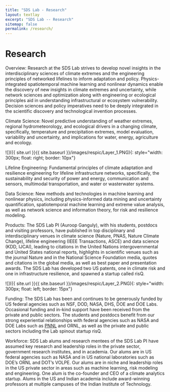```yaml
---
title: "SDS Lab - Research"
layout: textlay
excerpt: "SDS Lab -- Research"
sitemap: false
permalink: /research/
---
```


# Research

Overview: Research at the SDS Lab strives to develop novel insights in the interdisciplinary sciences of climate extremes and the engineering principles of networked lifelines to inform adaptation and policy. Physics-integrated spatiotemporal machine learning and nonlinear dynamics enable the discovery of new insights in climate extremes and uncertainty, while network sciences and optimization along with engineering or ecological principles aid in understanding infrastructural or ecosystem vulnerability. Decision sciences and policy imperatives need to be deeply integrated in the scientific discovery and technological invention processes.

Climate Science: Novel predictive understanding of weather extremes, regional hydrometeorology, and ecological drivers in a changing climate, specifically, temperature and precipitation extremes, model evaluation, variability and uncertainty, and implications for water, energy, agriculture and ecology.
 
![]({{ site.url }}{{ site.baseurl }}/images/respic/Layer_1.PNG){: style="width: 300px; float: right; border: 10px"}

Lifeline Engineering: Fundamental principles of climate adaptation and resilience engineering for lifeline infrastructure networks, specifically, the sustainability and security of power and energy, communication and sensors, multimodal transportation, and water or wasterwater systems.

Data Science: New methods and technologies in machine learning and nonlinear physics, including physics-informed data mining and uncertainty quantification, spatiotemporal machine learning and extreme value analysis, as well as network science and information theory, for risk and resilience modeling.

Products: The SDS Lab PI (Auroop Ganguly), with his students, postdocs and visiting professors, have published in top disciplinary and interdisciplinary venues in climate science (Nature, PNAS, Nature Climate Change), lifeline engineering (IEEE Transactions, ASCE) and data science (KDD, IJCAI), leading to citations in the United Nations intergovernmental and United States national reports, highlights in scientific venues such as the journal Nature and in the National Science Foundation media, quotes and citations in the global media, as well as best paper and presentation awards. The SDS Lab has developed two US patents, one in climate risk and one in infrastructure resilience, and spawned a startup called risQ.

![]({{ site.url }}{{ site.baseurl }}/images/respic/Layer_2.PNG){: style="width: 300px; float: left; border: 15px"}

Funding: The SDS Lab has been and continues to be generously funded by US federal agencies such as NSF, DOD, NASA, DHS, DOE and DOE Labs. Occasional funding and in-kind support have been received from the private and public sectors. The students and postdocs benefit from our strong experiential relationships with federal agencies such as NASA and DOE Labs such as [PNNL](https://www.pnnl.gov/) and ORNL, as well as the private and public sectors including the Lab spinout startup risQ.

Workforce: SDS Lab alums and research mentees of the SDS Lab PI have assumed key research and leadership roles in the private sector, government research institutes, and in academia. Our alums are in US federal agencies such as NASA and in US national laboratories such as DOE’s ORNL and DOT’s VOLPE. Our alums are in niche and leadership roles in the US private sector in areas such as machine learning, risk modeling and engineering. One alum is the co-founder and CEO of a climate analytics startup. Alums in the US and Indian academia include award-winning professors at multiple campuses of the Indian Institute of Technology.

